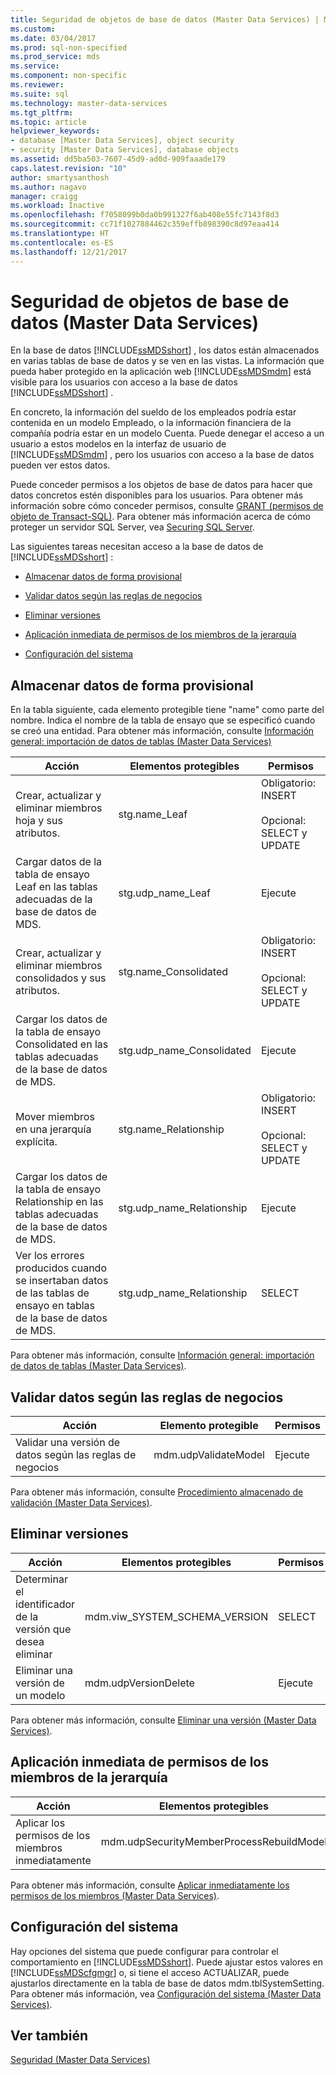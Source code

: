 ```yaml
---
title: Seguridad de objetos de base de datos (Master Data Services) | Microsoft Docs
ms.custom: 
ms.date: 03/04/2017
ms.prod: sql-non-specified
ms.prod_service: mds
ms.service: 
ms.component: non-specific
ms.reviewer: 
ms.suite: sql
ms.technology: master-data-services
ms.tgt_pltfrm: 
ms.topic: article
helpviewer_keywords:
- database [Master Data Services], object security
- security [Master Data Services], database objects
ms.assetid: dd5ba503-7607-45d9-ad0d-909faaade179
caps.latest.revision: "10"
author: smartysanthosh
ms.author: nagavo
manager: craigg
ms.workload: Inactive
ms.openlocfilehash: f7058099b0da0b991327f6ab408e55fc7143f8d3
ms.sourcegitcommit: cc71f1027884462c359effb898390c8d97eaa414
ms.translationtype: HT
ms.contentlocale: es-ES
ms.lasthandoff: 12/21/2017
---
```

# <a name="database-object-security-master-data-services"></a>Seguridad de objetos de base de datos (Master Data Services)
  En la base de datos [!INCLUDE[ssMDSshort](../includes/ssmdsshort-md.md)] , los datos están almacenados en varias tablas de base de datos y se ven en las vistas. La información que pueda haber protegido en la aplicación web [!INCLUDE[ssMDSmdm](../includes/ssmdsmdm-md.md)] está visible para los usuarios con acceso a la base de datos [!INCLUDE[ssMDSshort](../includes/ssmdsshort-md.md)] .  
  
 En concreto, la información del sueldo de los empleados podría estar contenida en un modelo Empleado, o la información financiera de la compañía podría estar en un modelo Cuenta. Puede denegar el acceso a un usuario a estos modelos en la interfaz de usuario de [!INCLUDE[ssMDSmdm](../includes/ssmdsmdm-md.md)] , pero los usuarios con acceso a la base de datos pueden ver estos datos.  
  
 Puede conceder permisos a los objetos de base de datos para hacer que datos concretos estén disponibles para los usuarios. Para obtener más información sobre cómo conceder permisos, consulte [GRANT &#40;permisos de objeto de Transact-SQL&#41;](../t-sql/statements/grant-object-permissions-transact-sql.md). Para obtener más información acerca de cómo proteger un servidor SQL Server, vea [Securing SQL Server](../relational-databases/security/securing-sql-server.md).  
  
 Las siguientes tareas necesitan acceso a la base de datos de [!INCLUDE[ssMDSshort](../includes/ssmdsshort-md.md)] :  
  
-   [Almacenar datos de forma provisional](#Staging)  
  
-   [Validar datos según las reglas de negocios](#rules)  
  
-   [Eliminar versiones](#Versions)  
  
-   [Aplicación inmediata de permisos de los miembros de la jerarquía](#Hierarchy)  
  
-   [Configuración del sistema](#SysSettings)  
  
##  <a name="Staging"></a> Almacenar datos de forma provisional  
 En la tabla siguiente, cada elemento protegible tiene "name" como parte del nombre. Indica el nombre de la tabla de ensayo que se especificó cuando se creó una entidad. Para obtener más información, consulte [Información general: importación de datos de tablas &#40;Master Data Services&#41;](../master-data-services/overview-importing-data-from-tables-master-data-services.md)  
  
|Acción|Elementos protegibles|Permisos|  
|------------|----------------|-----------------|  
|Crear, actualizar y eliminar miembros hoja y sus atributos.|stg.name_Leaf|Obligatorio: INSERT<br /><br /> Opcional: SELECT y UPDATE|  
|Cargar datos de la tabla de ensayo Leaf en las tablas adecuadas de la base de datos de MDS.|stg.udp_name_Leaf|Ejecute|  
|Crear, actualizar y eliminar miembros consolidados y sus atributos.|stg.name_Consolidated|Obligatorio: INSERT<br /><br /> Opcional: SELECT y UPDATE|  
|Cargar los datos de la tabla de ensayo Consolidated en las tablas adecuadas de la base de datos de MDS.|stg.udp_name_Consolidated|Ejecute|  
|Mover miembros en una jerarquía explícita.|stg.name_Relationship|Obligatorio: INSERT<br /><br /> Opcional: SELECT y UPDATE|  
|Cargar los datos de la tabla de ensayo Relationship en las tablas adecuadas de la base de datos de MDS.|stg.udp_name_Relationship|Ejecute|  
|Ver los errores producidos cuando se insertaban datos de las tablas de ensayo en tablas de la base de datos de MDS.|stg.udp_name_Relationship|SELECT|  
  
 Para obtener más información, consulte [Información general: importación de datos de tablas &#40;Master Data Services&#41;](../master-data-services/overview-importing-data-from-tables-master-data-services.md).  
  
##  <a name="rules"></a> Validar datos según las reglas de negocios  
  
|Acción|Elemento protegible|Permisos|  
|------------|---------------|-----------------|  
|Validar una versión de datos según las reglas de negocios|mdm.udpValidateModel|Ejecute|  
  
 Para obtener más información, consulte [Procedimiento almacenado de validación &#40;Master Data Services&#41;](../master-data-services/validation-stored-procedure-master-data-services.md).  
  
##  <a name="Versions"></a> Eliminar versiones  
  
|Acción|Elementos protegibles|Permisos|  
|------------|----------------|-----------------|  
|Determinar el identificador de la versión que desea eliminar|mdm.viw_SYSTEM_SCHEMA_VERSION|SELECT|  
|Eliminar una versión de un modelo|mdm.udpVersionDelete|Ejecute|  
  
 Para obtener más información, consulte [Eliminar una versión &#40;Master Data Services&#41;](../master-data-services/delete-a-version-master-data-services.md).  
  
##  <a name="Hierarchy"></a> Aplicación inmediata de permisos de los miembros de la jerarquía  
  
|Acción|Elementos protegibles|Permisos|  
|------------|----------------|-----------------|  
|Aplicar los permisos de los miembros inmediatamente|mdm.udpSecurityMemberProcessRebuildModel|Ejecute|  
  
 Para obtener más información, consulte [Aplicar inmediatamente los permisos de los miembros &#40;Master Data Services&#41;](../master-data-services/immediately-apply-member-permissions-master-data-services.md).  
  
##  <a name="SysSettings"></a> Configuración del sistema  
 Hay opciones del sistema que puede configurar para controlar el comportamiento en [!INCLUDE[ssMDSshort](../includes/ssmdsshort-md.md)]. Puede ajustar estos valores en [!INCLUDE[ssMDScfgmgr](../includes/ssmdscfgmgr-md.md)] o, si tiene el acceso ACTUALIZAR, puede ajustarlos directamente en la tabla de base de datos mdm.tblSystemSetting. Para obtener más información, vea [Configuración del sistema &#40;Master Data Services&#41;](../master-data-services/system-settings-master-data-services.md).  
  
## <a name="see-also"></a>Ver también  
 [Seguridad &#40;Master Data Services&#41;](../master-data-services/security-master-data-services.md)  
  
  
